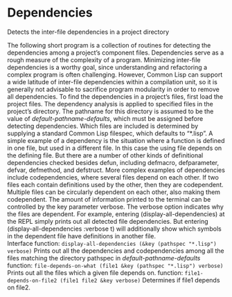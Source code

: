 # Dependencies
Detects the inter-file dependencies in a project directory

The following short program is a collection of routines for detecting the dependencies among a project’s component files.  Dependencies serve as a rough measure of the complexity of a program.  Minimizing inter-file dependencies is a worthy goal, since understanding and refactoring a complex program is often challenging.  However, Common Lisp can support a wide latitude of inter-file dependencies within a compilation unit, so it is generally not advisable to sacrifice program modularity in order to remove all dependencies.
To find the dependencies in a project’s files, first load the project files.  The dependency analysis is applied to specified files in the project’s directory.  The pathname for this directory is assumed to be the value of *default-pathname-defaults*, which must be assigned before detecting dependencies.  Which files are included is determined by supplying a standard Common Lisp filespec, which defaults to “*.lisp”.
A simple example of a dependency is the situation where a function is defined in one file, but used in a different file.  In this case the using file depends on the defining file.  But there are a number of other kinds of definitional dependencies checked besides defun, including defmacro, defparameter, defvar, defmethod, and defstruct.
More complex examples of dependencies include codependencies, where several files depend on each other.  If two files each contain definitions used by the other, then they are codependent.  Multiple files can be circularly dependent on each other, also making them codependent.
The amount of information printed to the terminal can be controlled by the key parameter verbose.  The verbose option indicates why the files are dependent.  For example, entering (display-all-dependencies) at the REPL simply prints out all detected file dependencies.  But entering (display-all-dependencies :verbose t) will additionally show which symbols in the dependent file have definitions in another file.  
Interface
function:  `display-all-dependencies (&key (pathspec "*.lisp") verbose)`
	Prints out all the dependencies and codependencies among all the files matching the directory pathspec in *default-pathname-defaults*
function:  `file-depends-on-what (file1 &key (pathspec "*.lisp") verbose)`
	Prints out all the files which a given file depends on.
function:  `file1-depends-on-file2 (file1 file2 &key verbose)`
	Determines if file1 depends on file2.

